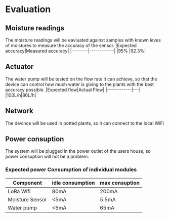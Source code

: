 # Evaluation
## Moisture readings
The moisture readings will be eavluated against samples with known leves of moistures to measure the accuracy of the sensor.
|Expected accuracy|Measured accuracy|
|--------|------------|
|95% |92.3%|
## Actuator
The water pump will be tested on the flow rate it can achieve, so that the device can control how much water is giving to the plants with the best accuracy possible. 
|Expected flow|Actual Flow|
|------------|---|
|100L/h|86L/h|
## Network
The devince will be used in potted plants, so it can connect to the local WiFi

## Power consuption
The system will be plugged in the power outlet of the users house, so power consuption will not be a problem. 
### Expected power Consumption of individual modules
|Component      |idle consumption|max consuption|
|---------------|----------------|------------- |
|LoRa Wifi      |80mA            |200mA           |
|Moisture Sensor|<5mA            |5.5mA          |
|Water pump     |<5mA            |65mA          |


<!-- # Useful Links (to delete before delivary)
[Soil Moistures](https://eos.com/blog/soil-moisture/#:~:text=Ultimately%2C%20the%20soil%20moisture%20effect,between%2020%25%20and%2060%25.) -->
